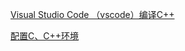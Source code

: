 

[Visual Studio Code （vscode）编译C++](https://www.cnblogs.com/lkpp/p/vscode-cpp.html)

[配置C、C++环境](https://blog.csdn.net/bat67/article/details/76095813)

